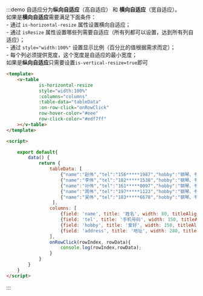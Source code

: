 :::demo 自适应分为**纵向自适应**（高自适应） 和 **横向自适应**（宽自适应）。<br>如果是**横向自适应**需要满足下面条件：<br> - 通过 `is-horizontal-resize` 属性设置横向自适应；<br> - 通过 `isResize` 属性设置哪些列需要自适应（所有列都可以设置，达到所有列自适应）；<br> - 通过 `style="width:100%"` 设置显示比例（百分比的值根据需求而定）；<br> - 每个列必须提供宽度，这个宽度是自适应的最小宽度；<br>如果是**纵向自适应**只需要设置`is-vertical-resize=true`即可
```html
<template>
    <v-table
            is-horizontal-resize
            style="width:100%"
            :columns="columns"
            :table-data="tableData"
            :on-row-click="onRowClick"
            row-hover-color="#eee"
            row-click-color="#edf7ff"
    ></v-table>
</template>

<script>

    export default{
        data() {
            return {
                tableData: [
                    {"name":"赵伟","tel":"156*****1987","hobby":"钢琴、书法、唱歌","address":"上海市黄浦区金陵东路569号17楼"},
                    {"name":"李伟","tel":"182*****1538","hobby":"钢琴、书法、唱歌","address":"上海市奉贤区南桥镇立新路12号2楼"},
                    {"name":"孙伟","tel":"161*****0097","hobby":"钢琴、书法、唱歌","address":"上海市崇明县城桥镇八一路739号"},
                    {"name":"周伟","tel":"197*****1123","hobby":"钢琴、书法、唱歌","address":"上海市青浦区青浦镇章浜路24号"},
                    {"name":"吴伟","tel":"183*****6678","hobby":"钢琴、书法、唱歌","address":"上海市松江区乐都西路867-871号"}
                 ],
                columns: [
                    {field: 'name', title: '姓名', width: 80, titleAlign: 'center', columnAlign: 'center',isResize:true},
                    {field: 'tel', title: '手机号码', width: 150, titleAlign: 'center', columnAlign: 'center',isResize:true},
                    {field: 'hobby', title: '爱好', width: 150, titleAlign: 'center', columnAlign: 'center',isResize:true},
                    {field: 'address', title: '地址', width: 280, titleAlign: 'center', columnAlign: 'left',isResize:true}
                ],
                onRowClick(rowIndex, rowData){
                    console.log(rowIndex,rowData);
                }
            }
        }
    }
</script>
```
:::